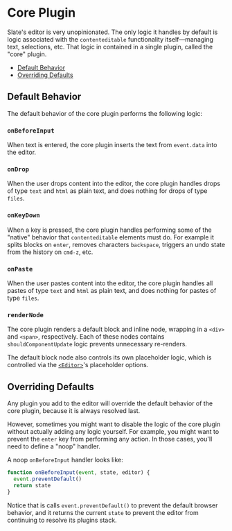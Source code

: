 
# Core Plugin

Slate's editor is very unopinionated. The only logic it handles by default is logic associated with the `contenteditable` functionality itself—managing text, selections, etc. That logic in contained in a single plugin, called the "core" plugin.

- [Default Behavior](#behavior)
- [Overriding Defaults](#overriding-defaults)


## Default Behavior

The default behavior of the core plugin performs the following logic:

### `onBeforeInput`

When text is entered, the core plugin inserts the text from `event.data` into the editor.

### `onDrop`

When the user drops content into the editor, the core plugin handles drops of type `text` and `html` as plain text, and does nothing for drops of type `files`.

### `onKeyDown`

When a key is pressed, the core plugin handles performing some of the "native" behavior that `contenteditable` elements must do. For example it splits blocks on `enter`, removes characters `backspace`, triggers an undo state from the history on `cmd-z`, etc.

### `onPaste`

When the user pastes content into the editor, the core plugin handles all pastes of type `text` and `html` as plain text, and does nothing for pastes of type `files`. 

### `renderNode`

The core plugin renders a default block and inline node, wrapping in a `<div>` and `<span>`, respectively. Each of these nodes contains `shouldComponentUpdate` logic prevents unnecessary re-renders.

The default block node also controls its own placeholder logic, which is controlled via the [`<Editor>`](../components/editor.md)'s placeholder options.


## Overriding Defaults

Any plugin you add to the editor will override the default behavior of the core plugin, because it is always resolved last.

However, sometimes you might want to disable the logic of the core plugin without actually adding any logic yourself. For example, you might want to prevent the `enter` key from performing any action. In those cases, you'll need to define a "noop" handler. 

A noop `onBeforeInput` handler looks like:

```js
function onBeforeInput(event, state, editor) {
  event.preventDefault()
  return state
}
```

Notice that is calls `event.preventDefault()` to prevent the default browser behavior, and it returns the current `state` to prevent the editor from continuing to resolve its plugins stack.
